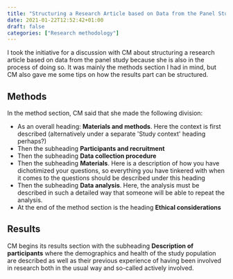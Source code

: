 ```yaml
---
title: "Structuring a Research Article based on Data from the Panel Study"
date: 2021-01-22T12:52:42+01:00
draft: false
categories: ["Research methodology"]
---
```

I took the initiative for a discussion with CM about structuring a research article based on data from the panel study because she is also in the process of doing so. It was mainly the methods section I had in mind, but CM also gave me some tips on how the results part can be structured.

## Methods
In the method section, CM said that she made the following division:

* As an overall heading: **Materials and methods**. Here the context is first described (alternatively under a separate 'Study context' heading perhaps?)
* Then the subheading **Participants and recruitment**
* Then the subheading **Data collection procedure**
* Then the subheading **Materials**. Here is a description of how you have dichotimized your questions, so everything you have tinkered with when it comes to the questions should be described under this heading
* Then the subheading **Data analysis**. Here, the analysis must be described in such a detailed way that someone will be able to repeat the analysis.
* At the end of the method section is the heading **Ethical considerations**


## Results
CM begins its results section with the subheading **Description of participants** where the demographics and health of the study population are described as well as their previous experience of having been involved in research both in the usual way and so-called actively involved.



